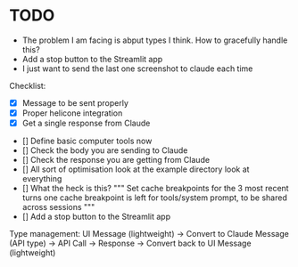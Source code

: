 # TODO
- The problem I am facing is abput types I think. How to gracefully handle this?
- Add a stop button to the Streamlit app
- I just want to send the last one screenshot to claude each time





Checklist:
- [x] Message to be sent properly
- [x] Proper helicone integration
- [x] Get a single response from Claude
- [] Define basic computer tools now
- [] Check the body you are sending to Claude
- [] Check the response you are getting from Claude
- [] All sort of optimisation look at the example directory look at everything
- [] What the heck is this?     """
    Set cache breakpoints for the 3 most recent turns
    one cache breakpoint is left for tools/system prompt, to be shared across sessions
    """
- [] Add a stop button to the Streamlit app



Type management: 
UI Message (lightweight) 
  → Convert to Claude Message (API type)
  → API Call
  → Response
  → Convert back to UI Message (lightweight)

